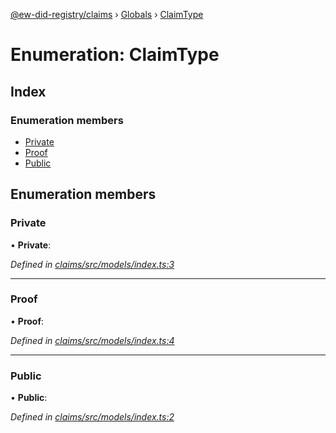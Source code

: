 [@ew-did-registry/claims](../README.md) › [Globals](../globals.md) › [ClaimType](claimtype.md)

# Enumeration: ClaimType

## Index

### Enumeration members

* [Private](claimtype.md#private)
* [Proof](claimtype.md#proof)
* [Public](claimtype.md#public)

## Enumeration members

###  Private

• **Private**:

*Defined in [claims/src/models/index.ts:3](https://github.com/energywebfoundation/ew-did-registry/blob/93fd5f6/packages/claims/src/models/index.ts#L3)*

___

###  Proof

• **Proof**:

*Defined in [claims/src/models/index.ts:4](https://github.com/energywebfoundation/ew-did-registry/blob/93fd5f6/packages/claims/src/models/index.ts#L4)*

___

###  Public

• **Public**:

*Defined in [claims/src/models/index.ts:2](https://github.com/energywebfoundation/ew-did-registry/blob/93fd5f6/packages/claims/src/models/index.ts#L2)*
